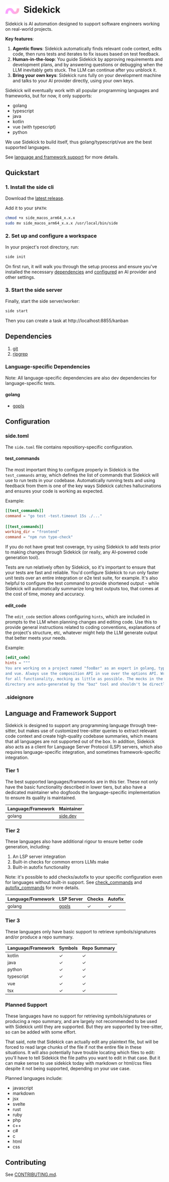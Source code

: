
<h1>
  <img src="frontend/public/android-chrome-512x512.png" alt="Sidekick Logo" height="45" align="left">&nbsp;
  Sidekick
</h1>

<!-- TODO insert demo gif here -->

Sidekick is AI automation designed to support software engineers working on
real-world projects.

**Key features**:

1. **Agentic flows**: Sidekick automatically finds relevant code context, edits
   code, then runs tests and iterates to fix issues based on test feedback.
2. **Human-in-the-loop**: You guide Sidekick by approving requirements and
   development plans, and by answering questions or debugging when the LLM
   inevitably gets stuck. The LLM can continue after you unblock it.
3. **Bring your own keys**: Sidekick runs fully on your development machine and
   talks to your AI provider directly, using your own keys.

Sidekick will eventually work with all popular programming languages and
frameworks, but for now, it only supports:

- golang
- typescript
- java
- kotlin
- vue (with typescript)
- python

We use Sidekick to build itself, thus golang/typescript/vue are the best
supported languages.

See [language and framework support](#language-and-framework-support) for more details.

## Quickstart

### 1. Install the side cli

Download the [latest release](https://github.com/org-sidedev/sidekick/releases).

Add it to your `$PATH`:

```sh
chmod +x side_macos_arm64_x.x.x
sudo mv side_macos_arm64_x.x.x /usr/local/bin/side
```

### 2. Set up and configure a workspace

In your project's root directory, run:

```sh
side init
```

On first run, it will walk you through the setup process and ensure you've
installed the necessary [dependencies](#dependencies) and
[configured](#configuration) an AI provider and other settings.

### 3. Start the side server

Finally, start the side server/worker:

```sh
side start
```

Then you can create a task at http://localhost:8855/kanban

## Dependencies 

1. [git](https://git-scm.com/book/en/v2/Getting-Started-Installing-Git)
2. [ripgrep](https://github.com/BurntSushi/ripgrep?tab=readme-ov-file#installation)

### Language-specific Dependencies

Note: All language-specific dependencies are also dev dependencies for language-specific tests.

#### golang

- [gopls](https://github.com/golang/tools/blob/master/gopls/README.md#installation)

## Configuration

### side.toml

The `side.toml` file contains repositiory-specific configuration.

<!-- TODO /gen document check_commands, autofix_commands, mission etc -->

#### test_commands

The most important thing to configure properly in Sidekick is the
`test_commands` array, which defines the list of commands that Sidekick will use
to run tests in your codebase. Automatically running tests and using feedback
from them is one of the key ways Sidekick catches hallucinations and ensures
your code is working as expected.

Example:

```toml
[[test_commands]]
command = "go test -test.timeout 15s ./..."

[[test_commands]]
working_dir = "frontend"
command = "npm run type-check"
```

If you do not have great test coverage, try using Sidekick to add tests prior to
making changes through Sidekick (or really, any AI-powered code generation
tool).

Tests are run relatively often by Sidekick, so it's important to ensure that
your tests are fast and reliable. You'd configure Sidekick to run only faster
unit tests over an entire integration or e2e test suite, for example. It's also
helpful to configure the test command to provide shortened output - while
Sidekick will automatically summarize long test outputs too, that comes at the
cost of time, money and accuracy.

#### edit_code

The `edit_code` section allows configuring `hints`, which are included in
prompts to the LLM when planning changes and editing code. Use this to provide
general instructions related to coding conventions, explanations of the
project's structure, etc, whatever might help the LLM generate output that
better meets your needs.

Example:

```toml
[edit_code]
hints = """
You are working on a project named "fooBar" as an expert in golang, typescript
and vue. Always use the composition API in vue over the options API. Write tests
for all functionality, mocking as little as possible. The mocks in the "mocks/"
directory are auto-generated by the "baz" tool and shouldn't be directly edited.
```

<!-- TODO: uncomment when this isn't limited to developer-mode only
#### worktree_setup

The `worktree_setup` field allows you to specify a shell script that will be
executed when setting up a local git worktree environment. Worktrees are used to
let Sidekick work without polluting your main working directory, and allows
multiple tasks to be done in parallel with conflicts. This is useful for
performing additional setup steps that are required for your development
environment, such as installing project-specific dependencies.
-->

### .sideignore

<!-- TODO /gen how and when to use the .sideignore file -->

## Language and Framework Support

Sidekick is designed to support any programming language through tree-sitter,
but makes use of customized tree-sitter queries to extract relevant code context
and create high-quality codebase summaries, which means that all languages are
not supported out of the box. In addition, Sidekick also acts as a client for
Language Server Protocol (LSP) servers, which also requires language-specific
integration, and sometimes framework-specific integration.

### Tier 1

The best supported languages/frameworks are in this tier. These not only have
the basic functionality described in lower tiers, but also have a dedicated
maintainer who dogfoods the language-specific implementation to ensure its
quality is maintained.

| Language/Framework | Maintainer |
| -------- | --------- |
| golang | [side.dev](https://side.dev) |

### Tier 2

These languages also have additional rigour to ensure better code generation, including:

1. An LSP server integration
2. Built-in checks for common errors LLMs make
3. Built-in autofix functionality

Note: it's possible to add checks/autofix to your specific configuration even for languages without built-in support. See [check_commands](#configuration) and [autofix_commands](#configuration) for more details.

| Language/Framework | LSP Server | Checks | Autofix |
| -------- | --------- | --------- | --------- |
| golang | [gopls](https://github.com/golang/tools/gopls) | ✓ | ✓ |

### Tier 3

These languages only have basic support to retrieve symbols/signatures and/or
produce a repo summary.

| Language/Framework | Symbols | Repo Summary |
| -------- | --------- | --------- |
| kotlin | ✓ | ✓ |
| java | ✓ | ✓ |
| python | ✓ | ✓ |
| typescript | ✓ | ✓ |
| vue | ✓ | ✓ |
| tsx | ✓ | ✓ |

### Planned Support

These languages have no support for retrieving symbols/signatures or producing a
repo summary, and are largely not recommended to be used with Sidekick until they are
supported. But they are supported by tree-sitter, so can be added with some effort.

That said, note that Sidekick can actually edit any plaintext file, but will be
forced to read large chunks of the file if not the entire file in these
situations. It will also potentially have trouble locating which files to edit:
you'll have to tell Sidekick the file paths you want to edit in that case. But
it can make sense to use sidekick today with markdown or html/css files despite
it not being supported, depending on your use case.

Planned languages include:

<!-- TODO create issues for each of these -->

- javascript
- markdown
- jsx
- svelte
- rust
- ruby
- php
- c++
- c#
- c
- html
- css

## Contributing

See [CONTRIBUTING.md](CONTRIBUTING.md).